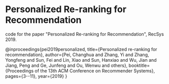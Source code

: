 # Personalized Re-ranking for Recommendation
code for the paper "Personalized Re-ranking for Recommendation", RecSys 2019.


@inproceedings{pei2019personalized,
  title={Personalized re-ranking for recommendation},
  author={Pei, Changhua and Zhang, Yi and Zhang, Yongfeng and Sun, Fei and Lin, Xiao and Sun, Hanxiao and Wu, Jian and Jiang, Peng and Ge, Junfeng and Ou, Wenwu and others},
  booktitle={Proceedings of the 13th ACM Conference on Recommender Systems},
  pages={3--11},
  year={2019}
}
